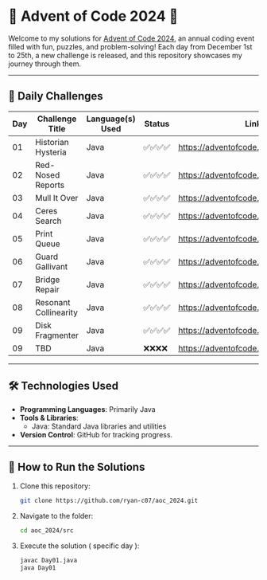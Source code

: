 # 🎄 Advent of Code 2024 🎄

Welcome to my solutions for [Advent of Code 2024](https://adventofcode.com/2024), an annual coding event filled with fun, puzzles, and problem-solving! Each day from December 1st to 25th, a new challenge is released, and this repository showcases my journey through them.

---

## 📅 Daily Challenges

| Day | Challenge Title       | Language(s) Used | Status    | Link                                 |
|-----|-----------------------|------------------|-----------|--------------------------------------|
| 01  | Historian Hysteria    | Java             | ✅✅✅✅ | https://adventofcode.com/2024/day/1  |
| 02  | Red-Nosed Reports     | Java             | ✅✅✅✅ | https://adventofcode.com/2024/day/2  |
| 03  | Mull It Over          | Java             | ✅✅✅✅ | https://adventofcode.com/2024/day/3  |
| 04  | Ceres Search          | Java             | ✅✅✅✅ | https://adventofcode.com/2024/day/4  |
| 05  | Print Queue           | Java             | ✅✅✅✅ | https://adventofcode.com/2024/day/5  |
| 06  | Guard Gallivant       | Java             | ✅✅✅✅ | https://adventofcode.com/2024/day/6  |
| 07  | Bridge Repair         | Java             | ✅✅✅✅ | https://adventofcode.com/2024/day/7  |
| 08  | Resonant Collinearity | Java             | ✅✅✅✅ | https://adventofcode.com/2024/day/8  |
| 09  | Disk Fragmenter       | Java             | ✅✅✅✅ | https://adventofcode.com/2024/day/9  |
| 09  | TBD                   | Java             | ❌❌❌❌ | https://adventofcode.com/2024/day/10 |




---

## 🛠 Technologies Used

- **Programming Languages**: Primarily Java
- **Tools & Libraries**: 
  - Java: Standard Java libraries and utilities
- **Version Control**: GitHub for tracking progress.

---

## 🚀 How to Run the Solutions

1. Clone this repository:
   ```bash
   git clone https://github.com/ryan-c07/aoc_2024.git
   ```
2. Navigate to the folder:
   ```bash
   cd aoc_2024/src
   ```
3. Execute the solution ( specific day ):
   ```bash
   javac Day01.java
   java Day01
   ```
